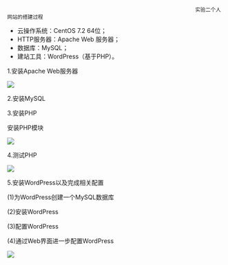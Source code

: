                                                                  实验二个人网站的搭建过程

- 云操作系统：CentOS 7.2 64位；
- HTTP服务器：Apache Web 服务器；
- 数据库：MySQL；
- 建站工具：WordPress（基于PHP）。

1.安装Apache Web服务器

![](H:\CloudComputing\image\8.png)

2.安装MySQL

3.安装PHP

安装PHP模块

![](H:\CloudComputing\image\9.png)

4.测试PHP

![](H:\CloudComputing\image\10.png)

5.安装WordPress以及完成相关配置

(1)为WordPress创建一个MySQL数据库

(2)安装WordPress

(3)配置WordPress

(4)通过Web界面进一步配置WordPress

![](H:\CloudComputing\image\11.png)